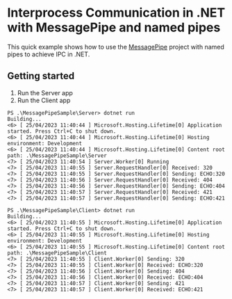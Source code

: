 # Interprocess Communication in .NET with MessagePipe and named pipes

This quick example shows how to use the [MessagePipe](https://github.com/Cysharp/MessagePipe) project with named pipes to achieve IPC in .NET.

## Getting started

1. Run the Server app
2. Run the Client app

```
PS .\MessagePipeSample\Server> dotnet run
Building...
<6> [ 25/04/2023 11:40:44 ] Microsoft.Hosting.Lifetime[0] Application started. Press Ctrl+C to shut down.
<6> [ 25/04/2023 11:40:44 ] Microsoft.Hosting.Lifetime[0] Hosting environment: Development
<6> [ 25/04/2023 11:40:44 ] Microsoft.Hosting.Lifetime[0] Content root path: .\MessagePipeSample\Server
<7> [ 25/04/2023 11:40:54 ] Server.Worker[0] Running
<7> [ 25/04/2023 11:40:55 ] Server.RequestHandler[0] Received: 320
<7> [ 25/04/2023 11:40:55 ] Server.RequestHandler[0] Sending: ECHO:320
<7> [ 25/04/2023 11:40:56 ] Server.RequestHandler[0] Received: 404
<7> [ 25/04/2023 11:40:56 ] Server.RequestHandler[0] Sending: ECHO:404
<7> [ 25/04/2023 11:40:57 ] Server.RequestHandler[0] Received: 421
<7> [ 25/04/2023 11:40:57 ] Server.RequestHandler[0] Sending: ECHO:421
```

```
PS .\MessagePipeSample\Client> dotnet run
Building...
<6> [ 25/04/2023 11:40:55 ] Microsoft.Hosting.Lifetime[0] Application started. Press Ctrl+C to shut down.
<6> [ 25/04/2023 11:40:55 ] Microsoft.Hosting.Lifetime[0] Hosting environment: Development
<6> [ 25/04/2023 11:40:55 ] Microsoft.Hosting.Lifetime[0] Content root path: .\MessagePipeSample\Client
<7> [ 25/04/2023 11:40:55 ] Client.Worker[0] Sending: 320
<7> [ 25/04/2023 11:40:55 ] Client.Worker[0] Received: ECHO:320
<7> [ 25/04/2023 11:40:56 ] Client.Worker[0] Sending: 404
<7> [ 25/04/2023 11:40:56 ] Client.Worker[0] Received: ECHO:404
<7> [ 25/04/2023 11:40:57 ] Client.Worker[0] Sending: 421
<7> [ 25/04/2023 11:40:57 ] Client.Worker[0] Received: ECHO:421
```
